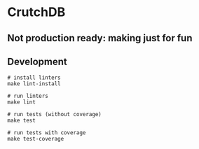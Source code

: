 CrutchDB
==

Not production ready: making just for fun
--

Development
--

```shell
# install linters
make lint-install

# run linters
make lint

# run tests (without coverage)
make test

# run tests with coverage
make test-coverage
```